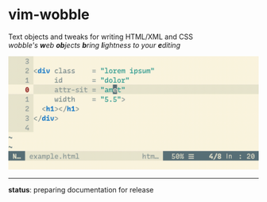 # vim-wobble
Text objects and tweaks for writing HTML/XML and CSS<br>
_wobble's **w**eb **ob**jects **b**ring **l**ightness to your **e**diting_

![example of editing html with vim-wobble](/doc/example.gif)

---

**status**: preparing documentation for release
